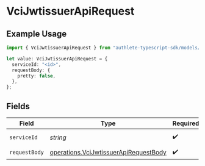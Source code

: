 # VciJwtissuerApiRequest

## Example Usage

```typescript
import { VciJwtissuerApiRequest } from "authlete-typescript-sdk/models/operations";

let value: VciJwtissuerApiRequest = {
  serviceId: "<id>",
  requestBody: {
    pretty: false,
  },
};
```

## Fields

| Field                                                                                          | Type                                                                                           | Required                                                                                       | Description                                                                                    |
| ---------------------------------------------------------------------------------------------- | ---------------------------------------------------------------------------------------------- | ---------------------------------------------------------------------------------------------- | ---------------------------------------------------------------------------------------------- |
| `serviceId`                                                                                    | *string*                                                                                       | :heavy_check_mark:                                                                             | A service ID.                                                                                  |
| `requestBody`                                                                                  | [operations.VciJwtissuerApiRequestBody](../../models/operations/vcijwtissuerapirequestbody.md) | :heavy_check_mark:                                                                             | N/A                                                                                            |